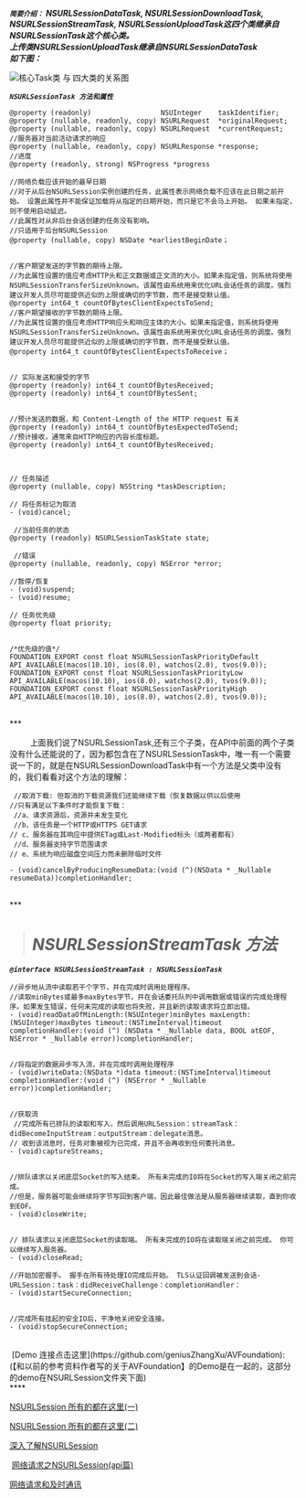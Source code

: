 ***`简要介绍：`***
***NSURLSessionDataTask, NSURLSessionDownloadTask,  NSURLSessionStreamTask,  NSURLSessionUploadTask这四个类继承自NSURLSessionTask这个核心类。<br/>
上传类NSURLSessionUploadTask继承自NSURLSessionDataTask<br/>
如下图：***

![核心Task类 与 四大类的关系图](https://upload-images.jianshu.io/upload_images/2959789-f47c269affb2c126.png?imageMogr2/auto-orient/strip%7CimageView2/2/w/1240)

***`NSURLSessionTask 方法和属性`***
```
@property (readonly)                 NSUInteger    taskIdentifier;
@property (nullable, readonly, copy) NSURLRequest  *originalRequest; 
@property (nullable, readonly, copy) NSURLRequest  *currentRequest;  
//服务器对当前活动请求的响应
@property (nullable, readonly, copy) NSURLResponse *response; 
//进度
@property (readonly, strong) NSProgress *progress

//网络负载应该开始的最早日期
//对于从后台NSURLSession实例创建的任务，此属性表示网络负载不应该在此日期之前开始。 设置此属性并不能保证加载将从指定的日期开始，而只是它不会马上开始。 如果未指定，则不使用启动延迟。
//此属性对从非后台会话创建的任务没有影响。
//只适用于后台NSURLSession
@property (nullable, copy) NSDate *earliestBeginDate；


//客户期望发送的字节数的期待上限。
//为此属性设置的值应考虑HTTP头和正文数据或正文流的大小。如果未指定值，则系统将使用NSURLSessionTransferSizeUnknown。该属性由系统用来优化URL会话任务的调度。强烈建议开发人员尽可能提供近似的上限或确切的字节数，而不是接受默认值。
@property int64_t countOfBytesClientExpectsToSend;
//客户期望接收的字节数的期待上限。
//为此属性设置的值应考虑HTTP响应头和响应主体的大小。如果未指定值，则系统将使用NSURLSessionTransferSizeUnknown。该属性由系统用来优化URL会话任务的调度。强烈建议开发人员尽可能提供近似的上限或确切的字节数，而不是接受默认值。
@property int64_t countOfBytesClientExpectsToReceive；


// 实际发送和接受的字节
@property (readonly) int64_t countOfBytesReceived;
@property (readonly) int64_t countOfBytesSent;


//预计发送的数据，和 Content-Length of the HTTP request 有关
@property (readonly) int64_t countOfBytesExpectedToSend;
//预计接收，通常来自HTTP响应的内容长度标题。
@property (readonly) int64_t countOfBytesReceived;



// 任务描述
@property (nullable, copy) NSString *taskDescription;

// 将任务标记为取消
- (void)cancel;

 //当前任务的状态
@property (readonly) NSURLSessionTaskState state;

 //错误
@property (nullable, readonly, copy) NSError *error;

//暂停/恢复
- (void)suspend;
- (void)resume;

// 任务优先级
@property float priority;


/*优先级的值*/
FOUNDATION_EXPORT const float NSURLSessionTaskPriorityDefault API_AVAILABLE(macos(10.10), ios(8.0), watchos(2.0), tvos(9.0));
FOUNDATION_EXPORT const float NSURLSessionTaskPriorityLow API_AVAILABLE(macos(10.10), ios(8.0), watchos(2.0), tvos(9.0));
FOUNDATION_EXPORT const float NSURLSessionTaskPriorityHigh API_AVAILABLE(macos(10.10), ios(8.0), watchos(2.0), tvos(9.0));
```

<br/>
***
<br/>

&emsp; &emsp; 上面我们说了NSURLSessionTask,还有三个子类，在API中前面的两个子类没有什么还能说的了，因为都包含在了NSURLSessionTask中，唯一有一个需要说一下的，就是在NSURLSessionDownloadTask中有一个方法是父类中没有的，我们看看对这个方法的理解：

```
 //取消下载: 但取消的下载资源我们还能继续下载（恢复数据以供以后使用
//只有满足以下条件时才能恢复下载：
 //a、请求资源后，资源并未发生变化
 //b、该任务是一个HTTP或HTTPS GET请求
// c、服务器在其响应中提供ETag或Last-Modified标头（或两者都有）
 //d、服务器支持字节范围请求
// e、系统为响应磁盘空间压力而未删除临时文件

- (void)cancelByProducingResumeData:(void (^)(NSData * _Nullable resumeData))completionHandler;
```


<br/>
***
<br/>

># ***NSURLSessionStreamTask 方法***

***`@interface NSURLSessionStreamTask : NSURLSessionTask`***

```
//异步地从流中读取若干个字节，并在完成时调用处理程序。
//读取minBytes或最多maxBytes字节，并在会话委托队列中调用数据或错误的完成处理程序。如果发生错误，任何未完成的读取也将失败，并且新的读取请求将立即出错。
- (void)readDataOfMinLength:(NSUInteger)minBytes maxLength:(NSUInteger)maxBytes timeout:(NSTimeInterval)timeout completionHandler:(void (^) (NSData * _Nullable data, BOOL atEOF, NSError * _Nullable error))completionHandler;


//将指定的数据异步写入流，并在完成时调用处理程序
- (void)writeData:(NSData *)data timeout:(NSTimeInterval)timeout completionHandler:(void (^) (NSError * _Nullable error))completionHandler;


//获取流
 //完成所有已排队的读取和写入，然后调用URLSession：streamTask：didBecomeInputStream：outputStream：delegate消息。
// 收到该消息时，任务对象被视为已完成，并且不会再收到任何委托消息。
- (void)captureStreams;


//排队请求以关闭底层Socket的写入结束。 所有未完成的IO将在Socket的写入端关闭之前完成。
//但是，服务器可能会继续将字节写回到客户端，因此最佳做法是从服务器继续读取，直到你收到EOF。
- (void)closeWrite;


// 排队请求以关闭底层Socket的读取端。 所有未完成的IO将在读取端关闭之前完成。 你可以继续写入服务器。
- (void)closeRead;

//开始加密握手。 握手在所有待处理IO完成后开始。 TLS认证回调被发送到会话-URLSession：task：didReceiveChallenge：completionHandler：
- (void)startSecureConnection;


//完成所有挂起的安全IO后，干净地关闭安全连接。
- (void)stopSecureConnection;
```


<br/>
 [Demo 连接点击这里](https://github.com/geniusZhangXu/AVFoundation):(【和以前的参考资料作者写的关于AVFoundation】的Demo是在一起的，这部分的demo在NSURLSession文件夹下面)



<br/>
****
<br>

[NSURLSession 所有的都在这里(一)](https://www.cnblogs.com/taoxu/p/8962778.html)

[NSURLSession 所有的都在这里(二)](https://www.cnblogs.com/taoxu/p/9003457.html)

[深入了解NSURLSession](https://www.jianshu.com/p/94d214129d4d)

 [网络请求之NSURLSession(api篇)](https://www.jianshu.com/p/2ab336db172c)

[网络请求和及时通讯](https://www.cnblogs.com/taoxu/category/1021605.html)










